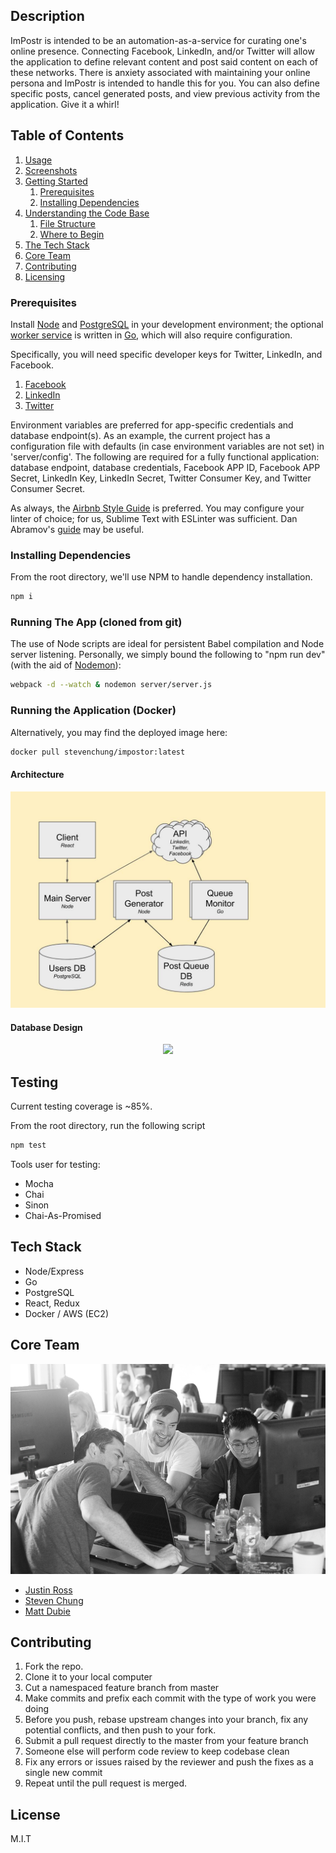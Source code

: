 ## Description
ImPostr is intended to be an automation-as-a-service for curating one's online presence.  Connecting Facebook, LinkedIn, and/or Twitter will allow the application to define relevant content and post said content on each of these networks.  There is anxiety associated with maintaining your online persona and ImPostr is intended to handle this for you.  You can also define specific posts, cancel generated posts, and view previous activity from the application.  Give it a whirl!

## Table of Contents

1. [Usage](#usage)
1. [Screenshots](#screenshots)
1. [Getting Started](#getting-started)
    1. [Prerequisites](#prerequisites)
    1. [Installing Dependencies](#installing-dependencies)
1. [Understanding the Code Base](#understanding-the-code-base)
    1. [File Structure](#file-structure)
    1. [Where to Begin](#where-to-begin)
1. [The Tech Stack](#tech-stack)
1. [Core Team](#core-team)
1. [Contributing](#contributing)
1. [Licensing](#license)

### Prerequisites

Install [Node](https://nodejs.org/en/) and [PostgreSQL](https://www.postgresql.org/download/) in your development environment; the optional [worker service](https://github.com/HypnoticAlpaca/microservice) is written in [Go](https://golang.org/), which will also require configuration.

Specifically, you will need specific developer keys for Twitter, LinkedIn, and Facebook.

1. [Facebook](https://developers.facebook.com/docs/facebook-login/access-tokens/)
1. [LinkedIn](https://developer.linkedin.com/docs/oauth2)
1. [Twitter](https://dev.twitter.com/oauth/overview)

Environment variables are preferred for app-specific credentials and database endpoint(s).  As an example, the current project has a configuration file with defaults (in case environment variables are not set) in 'server/config'.  The following are required for a fully functional application: database endpoint, database credentials, Facebook APP ID, Facebook APP Secret, LinkedIn Key, LinkedIn Secret, Twitter Consumer Key, and Twitter Consumer Secret.

As always, the [Airbnb Style Guide](https://github.com/airbnb/javascript) is preferred.
You may configure your linter of choice; for us, Sublime Text with ESLinter was sufficient.  Dan Abramov's [guide](https://medium.com/@dan_abramov/lint-like-it-s-2015-6987d44c5b48#.ne1ikvdg9) may be useful.

### Installing Dependencies <EDIT>

From the root directory, we'll use NPM to handle dependency installation.
```sh
npm i
```

### Running The App (cloned from git)

The use of Node scripts are ideal for persistent Babel compilation and Node server listening.  Personally, we simply bound the following to "npm run dev" (with the aid of [Nodemon](https://github.com/remy/nodemon)):

```sh
webpack -d --watch & nodemon server/server.js
```
### Running the Application (Docker)

Alternatively, you may find the deployed image here:

```sh
docker pull stevenchung/impostor:latest
```
#### Architecture

<p align="center">
  <img src="./ImPostrDiagram.jpg">
</p>

#### Database Design

<p align="center">
  <img src="https://s16.postimg.org/cdxbzc4md/Screen_Shot_2016_08_22_at_11_55_15_AM.png">
</p>

## Testing

Current testing coverage is ~85%.

From the root directory, run the following script

```sh
npm test
```

Tools user for testing:
- Mocha
- Chai
- Sinon
- Chai-As-Promised

## Tech Stack

- Node/Express
- Go
- PostgreSQL
- React, Redux
- Docker / AWS (EC2)

## Core Team

<p align="center">
  <img src="./TEAMPICTURE.jpg">
</p>

  - [Justin Ross](https://github.com/JustinTRoss)
  - [Steven Chung](https://github.com/StevenChung)
  - [Matt Dubie](https://github.com/mdubie)

## Contributing

1. Fork the repo.
1. Clone it to your local computer
1. Cut a namespaced feature branch from master
1. Make commits and prefix each commit with the type of work you were doing
1. Before you push, rebase upstream changes into your branch, fix any potential conflicts, and then push to your fork.
1. Submit a pull request directly to the master from your feature branch
1. Someone else will perform code review to keep codebase clean
1. Fix any errors or issues raised by the reviewer and push the fixes as a single new commit
1. Repeat until the pull request is merged.

## License

M.I.T
